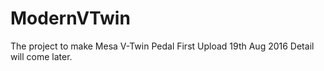 # ModernVTwin
The project to make Mesa V-Twin Pedal
First Upload 19th Aug 2016
Detail will come later.
